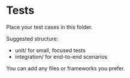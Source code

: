 # Tests

Place your test cases in this folder.

Suggested structure:
- unit/ for small, focused tests
- integration/ for end-to-end scenarios

You can add any files or frameworks you prefer.
